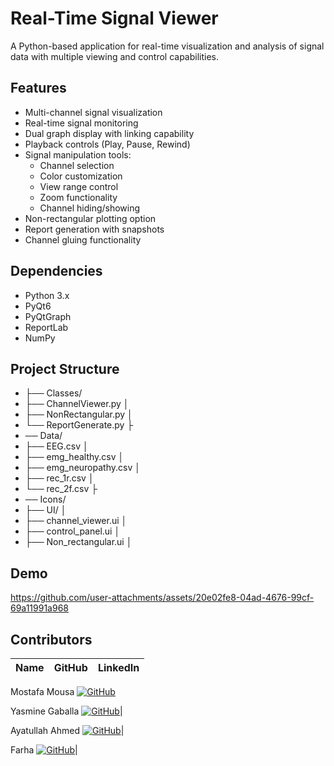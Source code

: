 # Real-Time Signal Viewer

A Python-based application for real-time visualization and analysis of signal data with multiple viewing and control capabilities.

## Features

- Multi-channel signal visualization
- Real-time signal monitoring 
- Dual graph display with linking capability
- Playback controls (Play, Pause, Rewind)
- Signal manipulation tools:
  - Channel selection
  - Color customization
  - View range control
  - Zoom functionality
  - Channel hiding/showing
- Non-rectangular plotting option
- Report generation with snapshots
- Channel gluing functionality

## Dependencies

- Python 3.x
- PyQt6
- PyQtGraph
- ReportLab
- NumPy

## Project Structure

- ├── Classes/ 
- ├── ChannelViewer.py │ 
- ├── NonRectangular.py │
- └── ReportGenerate.py ├
- ── Data/ 
- ├── EEG.csv │ 
- ├── emg_healthy.csv │
- ├── emg_neuropathy.csv │ 
- ├── rec_1r.csv │
- └── rec_2f.csv ├
- ── Icons/ 
- ├── UI/ │
- ├── channel_viewer.ui │
- ├── control_panel.ui │ 
- ├── Non_rectangular.ui │

## Demo 
https://github.com/user-attachments/assets/20e02fe8-04ad-4676-99cf-69a11991a968




## Contributors

| Name | GitHub | LinkedIn |
| ---- | ------ | -------- |

 Mostafa Mousa     [![GitHub](https://img.shields.io/badge/GitHub-%23121011.svg?logo=github&logoColor=white)](https://github.com/MostafaMousaaa) 

 Yasmine Gaballa     [![GitHub](https://img.shields.io/badge/GitHub-%23121011.svg?logo=github&logoColor=white)](https://github.com/yasmine-msg79)|


 Ayatullah Ahmed     [![GitHub](https://img.shields.io/badge/GitHub-%23121011.svg?logo=github&logoColor=white)](https://github.com/Ayatullah-ahmed)|



 Farha     [![GitHub](https://img.shields.io/badge/GitHub-%23121011.svg?logo=github&logoColor=white)](https://github.com/farha1010)|
